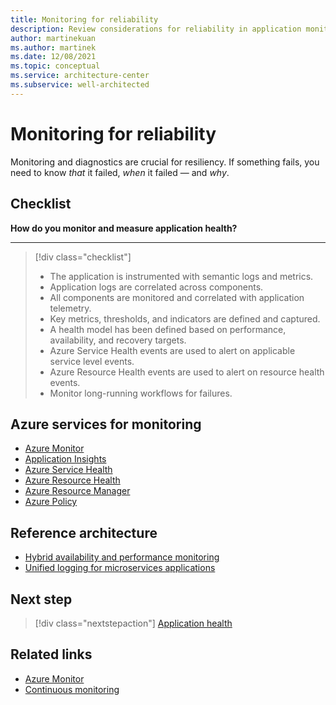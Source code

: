 ```yaml
---
title: Monitoring for reliability
description: Review considerations for reliability in application monitoring. See a list of Azure services that you can use for monitoring.
author: martinekuan
ms.author: martinek
ms.date: 12/08/2021
ms.topic: conceptual
ms.service: architecture-center
ms.subservice: well-architected
---
```


# Monitoring for reliability

Monitoring and diagnostics are crucial for resiliency. If something fails, you need to know *that* it failed, *when* it failed &mdash; and *why*.

## Checklist

**How do you monitor and measure application health?**
***

> [!div class="checklist"]
> - The application is instrumented with semantic logs and metrics.
> - Application logs are correlated across components.
> - All components are monitored and correlated with application telemetry.
> - Key metrics, thresholds, and indicators are defined and captured.
> - A health model has been defined based on performance, availability, and recovery targets.
> - Azure Service Health events are used to alert on applicable service level events.
> - Azure Resource Health events are used to alert on resource health events.
> - Monitor long-running workflows for failures.

## Azure services for monitoring

- [Azure Monitor](/azure/azure-monitor/overview)
- [Application Insights](/azure/azure-monitor/app/app-insights-overview)
- [Azure Service Health](/azure/service-health/service-health-overview)
- [Azure Resource Health](/azure/service-health/resource-health-overview)
- [Azure Resource Manager](/azure/azure-resource-manager/management/overview)
- [Azure Policy](/azure/governance/policy/overview)

## Reference architecture

- [Hybrid availability and performance monitoring](/azure/architecture/hybrid/hybrid-perf-monitoring)
- [Unified logging for microservices applications](/azure/architecture/example-scenario/logging/unified-logging)

## Next step

> [!div class="nextstepaction"]
> [Application health](./monitoring.md)

## Related links

- [Azure Monitor](https://azure.microsoft.com/services/monitor/)
- [Continuous monitoring](/azure/azure-monitor/continuous-monitoring)
